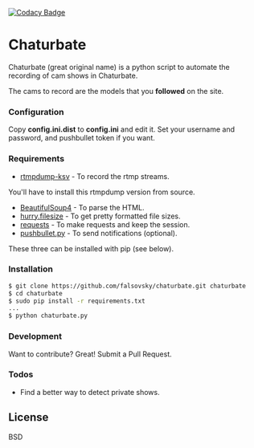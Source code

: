 [![Codacy Badge](https://api.codacy.com/project/badge/grade/33a18d5c205d436487e245f4c1a44650)](https://www.codacy.com/app/falsovsky/chaturbate)

# Chaturbate

Chaturbate (great original name) is a python script to automate the recording of cam shows in Chaturbate.

The cams to record are the models that you **followed** on the site.

### Configuration

Copy **config.ini.dist** to **config.ini** and edit it. Set your username and password, and pushbullet token if you want.

### Requirements

* [rtmpdump-ksv](https://github.com/BurntSushi/rtmpdump) - To record the rtmp streams.

You'll have to install this rtmpdump version from source.

* [BeautifulSoup4](https://www.crummy.com/software/BeautifulSoup/) - To parse the HTML.
* [hurry.filesize](https://pypi.python.org/pypi/hurry.filesize/) - To get pretty formatted file sizes.
* [requests](http://docs.python-requests.org/en/master/) - To make requests and keep the session.
* [pushbullet.py](https://github.com/randomchars/pushbullet.py) - To send notifications (optional).

These three can be installed with pip (see below).

### Installation

```sh
$ git clone https://github.com/falsovsky/chaturbate.git chaturbate
$ cd chaturbate
$ sudo pip install -r requirements.txt
...
$ python chaturbate.py
```

### Development

Want to contribute? Great! Submit a Pull Request.

### Todos

- Find a better way to detect private shows.

License
----

BSD
